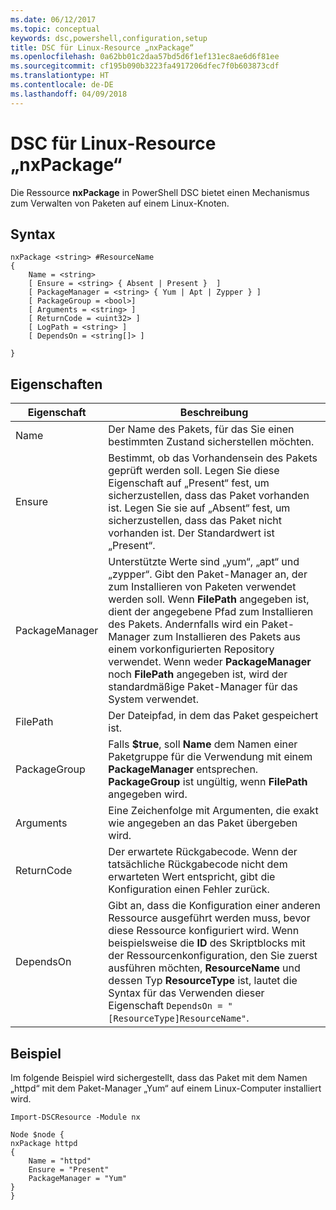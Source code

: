 ```yaml
---
ms.date: 06/12/2017
ms.topic: conceptual
keywords: dsc,powershell,configuration,setup
title: DSC für Linux-Resource „nxPackage“
ms.openlocfilehash: 0a62bb01c2daa57bd5d6f1ef131ec8ae6d6f81ee
ms.sourcegitcommit: cf195b090b3223fa4917206dfec7f0b603873cdf
ms.translationtype: HT
ms.contentlocale: de-DE
ms.lasthandoff: 04/09/2018
---
```

# <a name="dsc-for-linux-nxpackage-resource"></a>DSC für Linux-Resource „nxPackage“

Die Ressource **nxPackage** in PowerShell DSC bietet einen Mechanismus zum Verwalten von Paketen auf einem Linux-Knoten.

## <a name="syntax"></a>Syntax

```
nxPackage <string> #ResourceName
{
    Name = <string>
    [ Ensure = <string> { Absent | Present }  ]
    [ PackageManager = <string> { Yum | Apt | Zypper } ]
    [ PackageGroup = <bool>]
    [ Arguments = <string> ]
    [ ReturnCode = <uint32> ]
    [ LogPath = <string> ]
    [ DependsOn = <string[]> ]

}
```

## <a name="properties"></a>Eigenschaften

|  Eigenschaft |  Beschreibung |
|---|---|
| Name| Der Name des Pakets, für das Sie einen bestimmten Zustand sicherstellen möchten.|
| Ensure| Bestimmt, ob das Vorhandensein des Pakets geprüft werden soll. Legen Sie diese Eigenschaft auf „Present“ fest, um sicherzustellen, dass das Paket vorhanden ist. Legen Sie sie auf „Absent“ fest, um sicherzustellen, dass das Paket nicht vorhanden ist. Der Standardwert ist „Present“.|
| PackageManager| Unterstützte Werte sind „yum“, „apt“ und „zypper“. Gibt den Paket-Manager an, der zum Installieren von Paketen verwendet werden soll. Wenn **FilePath** angegeben ist, dient der angegebene Pfad zum Installieren des Pakets. Andernfalls wird ein Paket-Manager zum Installieren des Pakets aus einem vorkonfigurierten Repository verwendet. Wenn weder **PackageManager** noch **FilePath** angegeben ist, wird der standardmäßige Paket-Manager für das System verwendet.|
| FilePath| Der Dateipfad, in dem das Paket gespeichert ist.|
| PackageGroup| Falls **$true**, soll **Name** dem Namen einer Paketgruppe für die Verwendung mit einem **PackageManager** entsprechen. **PackageGroup** ist ungültig, wenn **FilePath** angegeben wird.|
| Arguments| Eine Zeichenfolge mit Argumenten, die exakt wie angegeben an das Paket übergeben wird.|
| ReturnCode| Der erwartete Rückgabecode. Wenn der tatsächliche Rückgabecode nicht dem erwarteten Wert entspricht, gibt die Konfiguration einen Fehler zurück.|
| DependsOn | Gibt an, dass die Konfiguration einer anderen Ressource ausgeführt werden muss, bevor diese Ressource konfiguriert wird. Wenn beispielsweise die **ID** des Skriptblocks mit der Ressourcenkonfiguration, den Sie zuerst ausführen möchten, **ResourceName** und dessen Typ **ResourceType** ist, lautet die Syntax für das Verwenden dieser Eigenschaft `DependsOn = "[ResourceType]ResourceName"`.|

## <a name="example"></a>Beispiel

Im folgende Beispiel wird sichergestellt, dass das Paket mit dem Namen „httpd“ mit dem Paket-Manager „Yum“ auf einem Linux-Computer installiert wird.

```
Import-DSCResource -Module nx

Node $node {
nxPackage httpd
{
    Name = "httpd"
    Ensure = "Present"
    PackageManager = "Yum"
}
}
```
